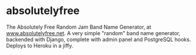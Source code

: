 # absolutelyfree

The Absolutely Free Random Jam Band Name Generator, at www.absolutelyfree.net. A very simple "random" band name generator, backended with Django, complete with admin panel and PostgreSQL hooks. Deploys to Heroku in a jiffy.
